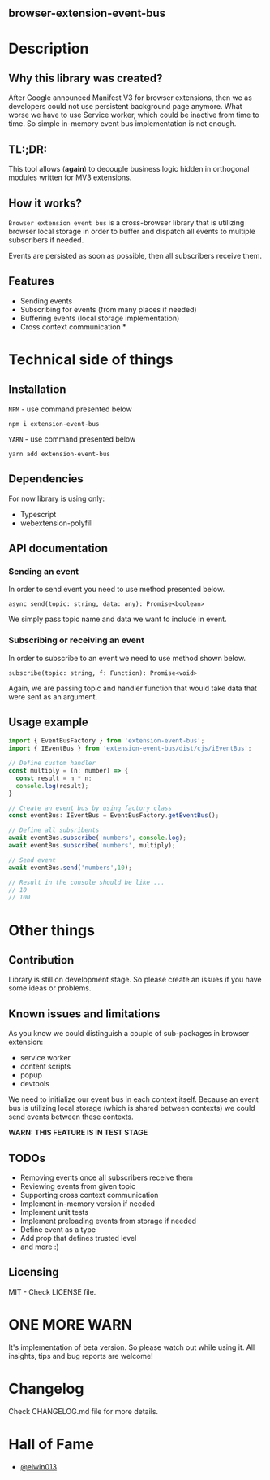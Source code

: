 ## browser-extension-event-bus

# Description

## Why this library was created?

After Google announced Manifest V3 for browser extensions, then we as developers could not use persistent background page anymore. What worse we have to use Service worker, which could be inactive from time to time. So simple in-memory event bus implementation is not enough.

## TL:;DR:

This tool allows (**again**) to decouple business logic hidden in orthogonal modules written for MV3 extensions.

## How it works?

`Browser extension event bus` is a cross-browser library that is utilizing browser local storage in order to buffer and dispatch all events to multiple subscribers if needed.

Events are persisted as soon as possible, then all subscribers receive them.

## Features

- Sending events
- Subscribing for events (from many places if needed)
- Buffering events (local storage implementation)
- Cross context communication *

# Technical side of things

## Installation

`NPM` - use command presented below

```shell
npm i extension-event-bus
```

`YARN` - use command presented below

```shell
yarn add extension-event-bus
```

## Dependencies

For now library is using only:

- Typescript
- webextension-polyfill

## API documentation

### Sending an event

In order to send event you need to use method presented below.

`async send(topic: string, data: any): Promise<boolean>`

We simply pass topic name and data we want to include in event.

### Subscribing or receiving an event

In order to subscribe to an event we need to use method shown below.

`subscribe(topic: string, f: Function): Promise<void>`

Again, we are passing topic and handler function that would take data that were sent as an argument.

## Usage example

```js
import { EventBusFactory } from 'extension-event-bus';
import { IEventBus } from 'extension-event-bus/dist/cjs/iEventBus';

// Define custom handler
const multiply = (n: number) => {
  const result = n * n;
  console.log(result);
}

// Create an event bus by using factory class
const eventBus: IEventBus = EventBusFactory.getEventBus();

// Define all subsribents
await eventBus.subscribe('numbers', console.log);
await eventBus.subscribe('numbers', multiply);

// Send event
await eventBus.send('numbers',10);

// Result in the console should be like ...
// 10
// 100
```

# Other things

## Contribution

Library is still on development stage. So please create an issues if you have some ideas or problems.

## Known issues and limitations

As you know we could distinguish a couple of sub-packages in browser extension:
- service worker
- content scripts
- popup
- devtools

We need to initialize our event bus in each context itself. Because an event bus is utilizing local storage (which is shared between contexts) we could send events between these contexts.

**WARN: THIS FEATURE IS IN TEST STAGE**

## TODOs

- Removing events once all subscribers receive them
- Reviewing events from given topic
- Supporting cross context communication
- Implement in-memory version if needed
- Implement unit tests
- Implement preloading events from storage if needed
- Define event as a type
- Add prop that defines trusted level
- and more :)

## Licensing

MIT - Check LICENSE file.

# ONE MORE WARN

It's implementation of beta version. So please watch out while using it. All insights, tips and bug reports are welcome!

# Changelog

Check CHANGELOG.md file for more details.

# Hall of Fame

- [@elwin013](https://github.com/elwin013)